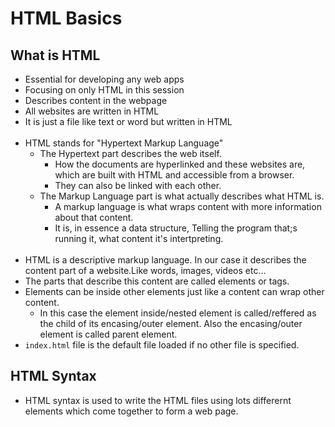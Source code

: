 # HTML Basics

## What is HTML

- Essential for developing any web apps
- Focusing on only HTML in this session
- Describes content in the webpage
- All websites are written in HTML
- It is just a file like text or word but written in HTML
<br><br>
- HTML stands for "Hypertext Markup Language"
  - The Hypertext part describes the web itself.
    - How the documents are hyperlinked and these websites are, which are built with HTML and accessible from a browser.
    - They can also be linked with each other.
  - The Markup Language part is what actually describes what HTML is.
    - A markup language is what wraps content with more information about that content.
    - It is, in essence a data structure, Telling the program that;s running it, what content it's intertpreting.
<br><br>
- HTML is a descriptive markup language. In our case it describes the content part of a website.Like words, images, videos etc...
- The parts that describe this content are called elements or tags.
- Elements can be inside other elements just like a content can wrap other content.
  - In this case the element inside/nested element is called/reffered as the child of its encasing/outer element. Also the encasing/outer element is called parent element.
- `index.html` file is the default file loaded if no other file is specified.

## HTML Syntax

- HTML syntax is used to write the HTML files using lots differernt elements which come together to form a web page.
